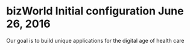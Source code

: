 # bizWorld  Initial configuration June 26, 2016
Our goal is to build unique applications for the digital age of health care
